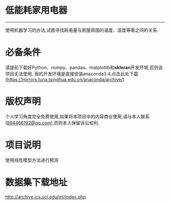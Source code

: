 # 低能耗家用电器
----

使用机器学习的办法,试图寻找耗电量与房屋周围的温度、湿度等等之间的关系.
# 必备条件
请提前下载好Python、numpy、pandas、matplotlib和**skleran**开发环境,否则该项目无法使用,
我的开发环境是直接安装anaconda3.4,点击此处下载(https://mirrors.tuna.tsinghua.edu.cn/anaconda/archive/)  
# 版权声明
个人学习角度完全免费使用,如果将本项目中的内容商业使用,请与本人联系(894466192@qq.com),否则本人保留诉讼权利.
# 项目说明

使用线性模型方法进行预测

# 数据集下载地址
http://archive.ics.uci.edu/ml/index.php
